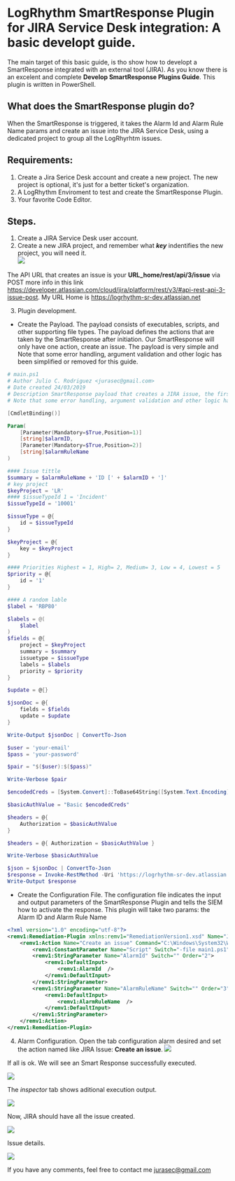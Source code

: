 # LogRhythm SmartResponse Plugin for JIRA Service Desk integration: A basic developt guide.

The main target of this basic guide, is tho show how to developt a SmartResponse integrated with an external tool (JIRA). As you know there is an excelent and complete **Develop SmartResponse Plugins Guide**. This plugin is written in PowerShell.

## What does the SmartResponse plugin do?

When the SmartResponse is triggered, it takes the Alarm Id and Alarm Rule Name params and create an issue into the JIRA Service Desk, using a dedicated project to group all the LogRhyrhtm issues.

## Requirements:

1. Create a Jira Serice Desk account and create a new project. The new project is optional, it's just for a better ticket's organization.
2. A LogRhythm Enviroment to test and create the SmartResponse Plugin.
3. Your favorite Code Editor. 

## Steps.

1. Create a JIRA Service Desk user account.
2. Create a new JIRA project, and remember what **_key_** indentifies the new project, you will need it.  
![](/JIRAServiceDesk/images/JiraProjects.PNG)

The API URL that creates an issue is your **URL_home/rest/api/3/issue** via POST more info in this link https://developer.atlassian.com/cloud/jira/platform/rest/v3/#api-rest-api-3-issue-post.
My URL Home is https://logrhythm-sr-dev.atlassian.net

3. Plugin development.
   
  * Create the Payload. The payload consists of executables, scripts, and other supporting file types. The payload defines the actions that are taken by the SmartResponse after initiation. Our SmartResponse will only have one action, create an issue. The payload is very simple and Note that some error handling, argument validation and other logic has been simplified or removed for this guide.

```powershell
# main.ps1
# Author Julio C. Rodriguez <jurasec@gmail.com>
# Date created 24/03/2019
# Description SmartResponse payload that creates a JIRA issue, the first param must be the AlarmID
# Note that some error handling, argument validation and other logic has been simplified or removed for this guide

[CmdletBinding()]

Param(
    [Parameter(Mandatory=$True,Position=1)]
    [string]$alarmID,
    [Parameter(Mandatory=$True,Position=2)]
    [string]$alarmRuleName
)

#### Issue tittle
$summary = $alarmRuleName + 'ID [' + $alarmID + ']'
# key project
$keyProject = 'LR'
#### $issueTypeId 1 = 'Incident'
$issueTypeId = '10001'

$issueType = @{
    id = $issueTypeId
}

$keyProject = @{
    key = $keyProject
}

#### Priorities Highest = 1, High= 2, Medium= 3, Low = 4, Lowest = 5
$priority = @{
    id = '1'
}

#### A random lable
$label = 'RBP80'

$labels = @(
    $label
)
$fields = @{
    project = $keyProject
    summary = $summary    
    issuetype = $issueType
    labels = $labels
    priority = $priority
}

$update = @{}

$jsonDoc = @{
    fields = $fields
    update = $update    
}

Write-Output $jsonDoc | ConvertTo-Json

$user = 'your-email'
$pass = 'your-password'

$pair = "$($user):$($pass)"

Write-Verbose $pair

$encodedCreds = [System.Convert]::ToBase64String([System.Text.Encoding]::ASCII.GetBytes($pair))

$basicAuthValue = "Basic $encodedCreds"

$headers = @{
    Authorization = $basicAuthValue
}

$headers = @{ Authorization = $basicAuthValue }

Write-Verbose $basicAuthValue

$json = $jsonDoc | ConvertTo-Json
$response = Invoke-RestMethod -Uri 'https://logrhythm-sr-dev.atlassian.net/rest/api/3/issue' -Method 'POST' -Body $json -ContentType 'application/json' -Headers $headers
Write-Output $response

```
  * Create the Configuration File. The configuration file indicates the input and output parameters of the SmartResponse Plugin and tells the SIEM how to activate the response. This plugin will take two params: the Alarm ID and Alarm Rule Name
```xml  
<?xml version="1.0" encoding="utf-8"?>
<remv1:Remediation-Plugin xmlns:remv1="RemediationVersion1.xsd" Name="JIRA Issues" Guid="00000000-0000-0000-0000-100000000000" Version="1" IsLogRhythmPlugin="false">
    <remv1:Action Name="Create an issue" Command="C:\Windows\System32\WindowsPowerShell\v1.0\powershell.exe">
        <remv1:ConstantParameter Name="Script" Switch="-file main1.ps1" Order="1" />
        <remv1:StringParameter Name="AlarmId" Switch="" Order="2"> 
            <remv1:DefaultInput>
                <remv1:AlarmId  />
            </remv1:DefaultInput>
        </remv1:StringParameter>
        <remv1:StringParameter Name="AlarmRuleName" Switch="" Order="3"> 
            <remv1:DefaultInput>
                <remv1:AlarmRuleName  />
            </remv1:DefaultInput>
        </remv1:StringParameter>
    </remv1:Action>
</remv1:Remediation-Plugin>
```

4. Alarm Configuration. Open the tab configuration alarm desired and set the action named like JIRA Issue: **Create an issue**.
![](/JIRAServiceDesk/images/AlarmConf.PNG)

If all is ok. We will see an Smart Response successfully executed.

![](/JIRAServiceDesk/images/alarm.PNG)

The _inspector_ tab shows aditional execution output.

![](/JIRAServiceDesk/images/SmartResponseActions.PNG)

Now, JIRA should have all the issue created.

![](/JIRAServiceDesk/images/JiraIssues.PNG)

Issue details.

![](/JIRAServiceDesk/images/JIRAIssueDetails.PNG)

If you have any comments, feel free to contact me <jurasec@gmail.com>
